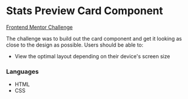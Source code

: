# Stats Preview Card Component

[Frontend Mentor Challenge](https://www.frontendmentor.io/challenges/stats-preview-card-component-8JqbgoU62)

The challenge was to build out the card component and get it looking as close to the design as possible. Users should be able to:

* View the optimal layout depending on their device's screen size

### Languages

* HTML
* CSS
